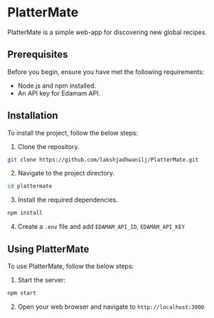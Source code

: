 # PlatterMate

PlatterMate is a simple web-app for discovering new global recipes.

## Prerequisites

Before you begin, ensure you have met the following requirements:

- Node.js and npm installed.
- An API key for Edamam API.

## Installation

To install the project, follow the below steps:

1. Clone the repository.
```bash
git clone https://github.com/lakshjadhwanilj/PlatterMate.git
```
2. Navigate to the project directory.
```bash
cd plattermate
```
3. Install the required dependencies.
```bash
npm install
```
4. Create a `.env` file and add `EDAMAM_API_ID`, `EDAMAM_API_KEY`

## Using PlatterMate

To use PlatterMate, follow the below steps:

1. Start the server:
```bash
npm start
```
2. Open your web browser and navigate to
`http://localhost:3000`